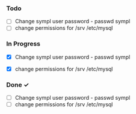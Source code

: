 ### Todo

- [ ] Change sympl user password - passwd sympl
- [ ] change permissions for /srv /etc/mysql

### In Progress  

- [X] Change sympl user password - passwd sympl
- [x] change permissions for /srv /etc/mysql


### Done ✓  

- [ ] Change sympl user password - passwd sympl
- [ ] change permissions for /srv /etc/mysql
